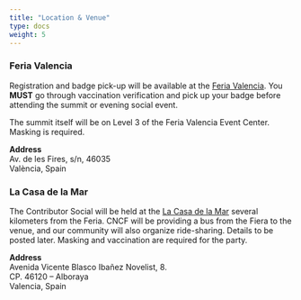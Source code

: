 ```yaml
---
title: "Location & Venue"
type: docs
weight: 5
---
```



### Feria Valencia

Registration and badge pick-up will be available at the
<a href="https://www.feriavalencia.com/en/" rel="noopener noreferrer" target="_blank">Feria Valencia</a>.
You **MUST** go through vaccination verification and pick up your badge before
attending the summit or evening social event.

The summit itself will be on Level 3 of the Feria Valencia Event Center. Masking
is required.

**Address**<br>
Av. de les Fires, s/n, 46035<br>
València, Spain<br>

### La Casa de la Mar

The Contributor Social will be held at the
<a href="https://lacasadelamar.com/espacios-patacona/" rel="noopener noreferrer" target="_blank">La Casa de la Mar</a>
several kilometers from the Feria. CNCF will be providing a bus from the Fiera
to the venue, and our community will also organize ride-sharing. Details to be 
posted later.  Masking and vaccination are required for the party.

**Address**<br>
Avenida Vicente Blasco Ibañez Novelist, 8.<br>
CP. 46120 – Alboraya<br>
Valencia, Spain<br>
